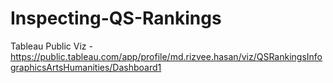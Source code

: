 # Inspecting-QS-Rankings
Tableau Public Viz - https://public.tableau.com/app/profile/md.rizvee.hasan/viz/QSRankingsInfographicsArtsHumanities/Dashboard1
